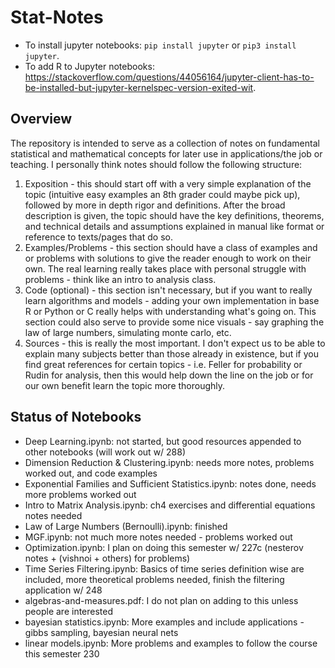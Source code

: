 # Stat-Notes

- To install jupyter notebooks: ```pip install jupyter``` or ```pip3 install jupyter```.
- To add R to Jupyter notebooks: https://stackoverflow.com/questions/44056164/jupyter-client-has-to-be-installed-but-jupyter-kernelspec-version-exited-wit.

## Overview
The repository is intended to serve as a collection of notes on fundamental statistical and mathematical concepts for later use in applications/the job or teaching. I personally think notes should follow the following structure:

  1) Exposition - this should start off with a very simple explanation of the topic (intuitive easy examples an 8th grader could maybe pick up), followed by more in depth rigor and definitions. After the broad description is given, the topic should have the key definitions, theorems, and technical details and assumptions explained in manual like format or reference to texts/pages that do so.  
  2) Examples/Problems - this section should have a class of examples and or problems with solutions to give the reader enough to work on their own. The real learning really takes place with personal struggle with problems - think like an intro to analysis class.
  3) Code (optional) - this section isn't necessary, but if you want to really learn algorithms and models - adding your own implementation in base R or Python or C really helps with understanding what's going on. This section could also serve to provide some nice visuals - say graphing the law of large numbers, simulating monte carlo, etc. 
  4) Sources - this is really the most important. I don't expect us to be able to explain many subjects better than those already in existence, but if you find great references for certain topics - i.e. Feller for probability or Rudin for analysis, then this would help down the line on the job or for our own benefit learn the topic more thoroughly.
  
## Status of Notebooks

- Deep Learning.ipynb: not started, but good resources appended to other notebooks (will work out w/ 288)
- Dimension Reduction & Clustering.ipynb: needs more notes, problems worked out, and code examples
- Exponential Families and Sufficient Statistics.ipynb: notes done, needs more problems worked out
- Intro to Matrix Analysis.ipynb: ch4 exercises and differential equations notes needed
- Law of Large Numbers (Bernoulli).ipynb: finished
- MGF.ipynb: not much more notes needed - problems worked out
- Optimization.ipynb: I plan on doing this semester w/ 227c (nesterov notes + (vishnoi + others) for problems)
- Time Series Filtering.ipynb: Basics of time series definition wise are included, more theoretical problems needed, finish the filtering application w/ 248
- algebras-and-measures.pdf: I do not plan on adding to this unless people are interested
- bayesian statistics.ipynb: More examples and include applications - gibbs sampling, bayesian neural nets
- linear models.ipynb: More problems and examples to follow the course this semester 230
